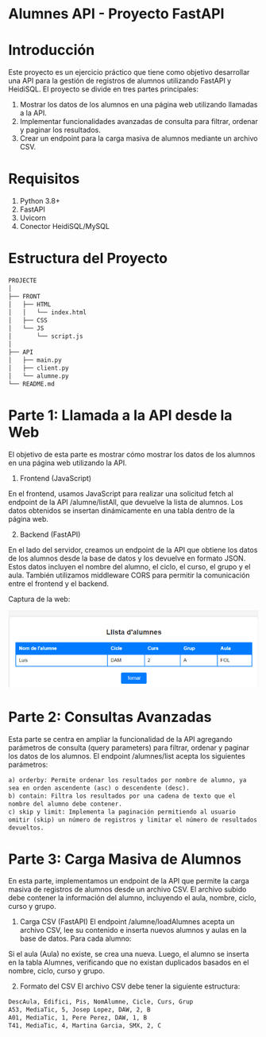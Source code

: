 # Alumnes API - Proyecto FastAPI

# Introducción
Este proyecto es un ejercicio práctico que tiene como objetivo desarrollar una API para la gestión de registros de alumnos utilizando FastAPI y HeidiSQL. El proyecto se divide en tres partes principales:

1. Mostrar los datos de los alumnos en una página web utilizando llamadas a la API.
2. Implementar funcionalidades avanzadas de consulta para filtrar, ordenar y paginar los resultados.
3. Crear un endpoint para la carga masiva de alumnos mediante un archivo CSV.

# Requisitos
1. Python 3.8+
2. FastAPI
3. Uvicorn
4. Conector HeidiSQL/MySQL

# Estructura del Proyecto
````
PROJECTE
│
├── FRONT
│   ├── HTML
│   │   └── index.html
│   ├── CSS
│   └── JS
│       └── script.js
│
├── API
│   ├── main.py
│   ├── client.py
│   └── alumne.py
└── README.md
````

# Parte 1: Llamada a la API desde la Web
El objetivo de esta parte es mostrar cómo mostrar los datos de los alumnos en una página web utilizando la API.

1. Frontend (JavaScript)

En el frontend, usamos JavaScript para realizar una solicitud fetch al endpoint de la API /alumne/listAll, que devuelve la lista de alumnos. Los datos obtenidos se insertan dinámicamente en una tabla dentro de la página web.

2. Backend (FastAPI)

En el lado del servidor, creamos un endpoint de la API que obtiene los datos de los alumnos desde la base de datos y los devuelve en formato JSON. Estos datos incluyen el nombre del alumno, el ciclo, el curso, el grupo y el aula. También utilizamos middleware CORS para permitir la comunicación entre el frontend y el backend.

Captura de la web:

![alt text](image.png)

# Parte 2: Consultas Avanzadas

Esta parte se centra en ampliar la funcionalidad de la API agregando parámetros de consulta (query parameters) para filtrar, ordenar y paginar los datos de los alumnos. El endpoint /alumnes/list acepta los siguientes parámetros:

````
a) orderby: Permite ordenar los resultados por nombre de alumno, ya sea en orden ascendente (asc) o descendente (desc).
b) contain: Filtra los resultados por una cadena de texto que el nombre del alumno debe contener.
c) skip y limit: Implementa la paginación permitiendo al usuario omitir (skip) un número de registros y limitar el número de resultados devueltos.
````

# Parte 3: Carga Masiva de Alumnos

En esta parte, implementamos un endpoint de la API que permite la carga masiva de registros de alumnos desde un archivo CSV. El archivo subido debe contener la información del alumno, incluyendo el aula, nombre, ciclo, curso y grupo.

1. Carga CSV (FastAPI)
El endpoint /alumne/loadAlumnes acepta un archivo CSV, lee su contenido e inserta nuevos alumnos y aulas en la base de datos. Para cada alumno:

Si el aula (Aula) no existe, se crea una nueva.
Luego, el alumno se inserta en la tabla Alumnes, verificando que no existan duplicados basados en el nombre, ciclo, curso y grupo.

2. Formato del CSV
El archivo CSV debe tener la siguiente estructura:
````
DescAula, Edifici, Pis, NomAlumne, Cicle, Curs, Grup
A53, MediaTic, 5, Josep Lopez, DAW, 2, B
A01, MediaTic, 1, Pere Perez, DAW, 1, B
T41, MediaTic, 4, Martina Garcia, SMX, 2, C
````